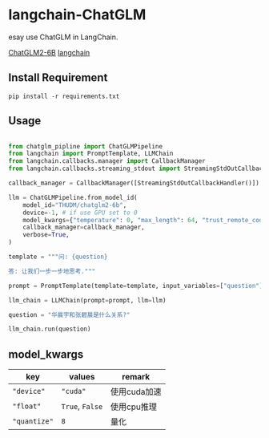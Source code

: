 # langchain-ChatGLM

esay use ChatGLM in LangChain.

[ChatGLM2-6B](https://github.com/THUDM/ChatGLM2-6B)
[langchain](https://github.com/hwchase17/langchain)

## Install Requirement
```
pip install -r requirements.txt
```

## Usage
```python

from chatglm_pipline import ChatGLMPipeline
from langchain import PromptTemplate, LLMChain
from langchain.callbacks.manager import CallbackManager
from langchain.callbacks.streaming_stdout import StreamingStdOutCallbackHandler

callback_manager = CallbackManager([StreamingStdOutCallbackHandler()])

llm = ChatGLMPipeline.from_model_id(
    model_id="THUDM/chatglm2-6b",
    device=-1, # if use GPU set to 0
    model_kwargs={"temperature": 0, "max_length": 64, "trust_remote_code": True},
    callback_manager=callback_manager, 
    verbose=True,
)

template = """问: {question}

答: 让我们一步一步地思考."""

prompt = PromptTemplate(template=template, input_variables=["question"])

llm_chain = LLMChain(prompt=prompt, llm=llm)

question = "华晨宇和张碧晨是什么关系?"

llm_chain.run(question)

```

## model_kwargs
| key | values | remark |
| --- | ------ | ------ |
| `"device"` | `"cuda"` | 使用cuda加速 |
| `"float"` | `True`, `False` | 使用cpu推理  |
| `"quantize"`| `8` | 量化 |

